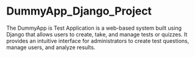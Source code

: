 # DummyApp_Django_Project
 The DummyApp is Test Application is a web-based system built using Django that  allows users to create, take, and manage tests or quizzes. It provides an intuitive  interface for administrators to create test questions, manage users, and analyze results.  

